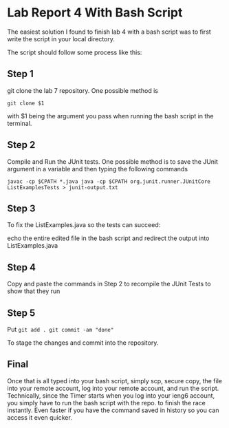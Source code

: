 # Lab Report 4 With Bash Script

The easiest solution I found to finish lab 4 with a bash script was to first write the script in your local directory.

The script should follow some process like this:

## Step 1

git clone the lab 7 repository. One possible method is

`git clone $1`

with $1 being the argument you pass when running the bash script in the terminal.

## Step 2

Compile and Run the JUnit tests. One possible method is to save the JUnit argument in a variable and then typing the following commands

`javac -cp $CPATH *.java
java -cp $CPATH org.junit.runner.JUnitCore ListExamplesTests > junit-output.txt`


## Step 3

To fix the ListExamples.java so the tests can succeed:

echo the entire edited file in the bash script and redirect the output into ListExamples.java


## Step 4

Copy and paste the commands in Step 2 to recompile the JUnit Tests to show that they run

## Step 5

Put 
`git add .
git commit -am "done"`

To stage the changes and commit into the repository.

## Final

Once that is all typed into your bash script, simply scp, secure copy, the file into your remote account, log into your remote account, and run the script. Technically, since the Timer starts when you log into your ieng6 account, you simply have to run the bash script with the repo. to finish the race instantly. Even faster if you have the command saved in history so you can access it even quicker.

